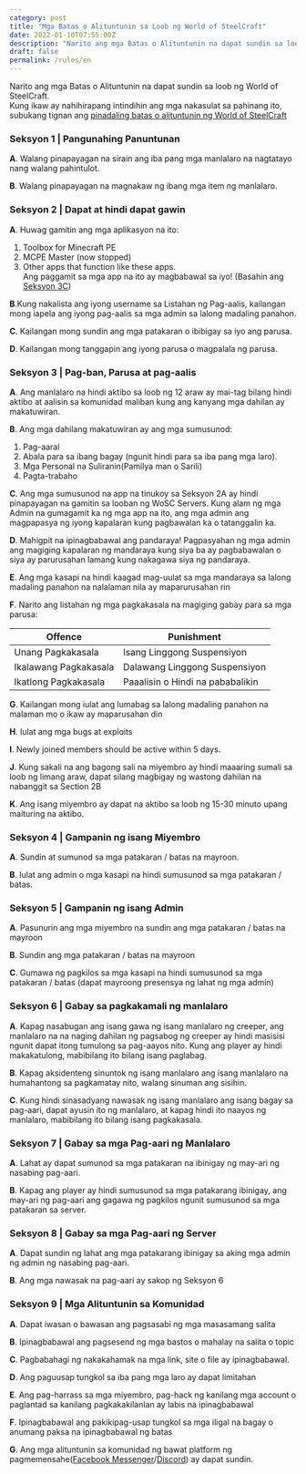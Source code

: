 ```yaml
---
category: post
title: "Mga Batas o Alituntunin sa Loob ng World of SteelCraft"
date: 2022-01-10T07:55:00Z
description: "Narito ang mga Batas o Alituntunin na dapat sundin sa loob ng World of SteelCraft"
draft: false
permalink: /rules/en
---
```

Narito ang mga Batas o Alituntunin na dapat sundin sa loob ng World of SteelCraft.  
Kung ikaw ay nahihirapang intindihin ang mga nakasulat sa pahinang ito, subukang tignan ang [pinadaling batas o alituntunin ng World of SteelCraft](/rules/fil/basic/)
<div class="padding border" id="section-1" >

### Seksyon 1 | Pangunahing Panuntunan
**A**. Walang pinapayagan na sirain ang iba pang mga manlalaro na nagtatayo nang walang pahintulot.

**B**. Walang pinapayagan na magnakaw ng ibang mga item ng manlalaro. 
</div>
<div class="padding border" id="section-2" >

### Seksyon 2 | Dapat at hindi dapat gawin
**A**. Huwag gamitin ang mga aplikasyon na ito:
1. Toolbox for Minecraft PE
2. MCPE Master (now stopped)
3. Other apps that function like these apps.  
Ang paggamit sa mga app na ito ay magbabawal sa iyo! (Basahin ang [Seksyon 3C](#section-3))

**B**.Kung nakalista ang iyong username sa Listahan ng Pag-aalis, kailangan mong iapela ang iyong pag-aalis sa mga admin sa lalong madaling panahon.

**C**. Kailangan mong sundin ang mga patakaran o ibibigay sa iyo ang parusa.  

**D**. Kailangan mong tanggapin ang iyong parusa o magpalala ng parusa. 
</div>
<div class="padding border" id="section-3" >

### Seksyon 3 | Pag-ban, Parusa at pag-aalis

**A**. Ang manlalaro na hindi aktibo sa loob ng 12 araw ay mai-tag bilang hindi aktibo at aalisin sa komunidad maliban kung ang kanyang mga dahilan ay makatuwiran.

**B**. Ang mga dahilang makatuwiran ay ang mga sumusunod:  
1. Pag-aaral
2. Abala para sa ibang bagay (ngunit hindi para sa iba pang mga laro). 
3. Mga Personal na Suliranin(Pamilya man o Sarili)
4. Pagta-trabaho

**C**. Ang mga sumusunod na app na tinukoy sa Seksyon 2A ay hindi pinapayagan na gamitin sa looban ng WoSC Servers. Kung alam ng mga Admin na gumagamit ka ng mga app na ito, ang mga admin ang magpapasya ng iyong kapalaran kung pagbawalan ka o tatanggalin ka.

**D**. Mahigpit na ipinagbabawal ang pandaraya! Pagpasyahan ng mga admin ang magiging kapalaran ng mandaraya kung siya ba ay pagbabawalan o siya ay parurusahan lamang kung nakagawa siya ng pandaraya.

**E**. Ang mga kasapi na hindi kaagad mag-uulat sa mga mandaraya sa lalong madaling panahon na nalalaman nila ay maparurusahan rin 

**F**. Narito ang listahan ng mga pagkakasala na magiging gabay para sa mga parusa:

|     Offence     |     Punishment     |
|-----------------|--------------------|
|  Unang Pagkakasala  | Isang Linggong Suspensiyon  |
|  Ikalawang Pagkakasala | Dalawang Linggong Suspensiyon |
|  Ikatlong Pagkakasala  | Paaalisin o  Hindi na pababalikin    |

**G**. Kailangan mong iulat ang lumabag sa lalong madaling panahon na malaman mo o ikaw ay maparusahan din 

**H**. Iulat ang mga bugs at exploits

**I**. Newly joined members should be active within 5 days.  

**J**. Kung sakali na ang bagong sali na miyembro ay hindi maaaring sumali sa loob ng limang araw, dapat silang magbigay ng wastong dahilan na nabanggit sa Section 2B

**K**. Ang isang miyembro ay dapat na aktibo sa loob ng 15-30 minuto upang maituring na aktibo.
</div>
<div class="padding border" id="section-4" >

### Seksyon 4 | Gampanin ng isang Miyembro
**A**. Sundin at sumunod sa mga patakaran / batas na mayroon.

**B**. Iulat ang admin o mga kasapi na hindi sumusunod sa mga patakaran / batas.
</div>
<div class="padding border" id="section-5" >

### Seksyon 5 | Gampanin ng isang Admin
**A**. Pasunurin ang mga miyembro na sundin ang mga patakaran / batas na mayroon

**B**. Sundin ang mga patakaran / batas na mayroon

**C**. Gumawa ng pagkilos sa mga kasapi na hindi sumusunod sa mga patakaran / batas (dapat mayroong presensya ng lahat ng mga admin)
</div>
<div class="padding border" id="section-6" >

### Seksyon 6 | Gabay sa pagkakamali ng manlalaro
**A**. Kapag nasabugan ang isang gawa ng isang manlalaro ng creeper, ang manlalaro na na naging dahilan ng pagsabog ng creeper ay hindi masisisi ngunit dapat itong tumulong sa pag-aayos nito. Kung ang player ay hindi makakatulong, mabibilang ito bilang isang paglabag.

**B**. Kapag aksidenteng sinuntok ng isang manlalaro ang isang manlalaro na humahantong sa pagkamatay nito, walang sinuman ang sisihin.

**C**. Kung hindi sinasadyang nawasak ng isang manlalaro ang isang bagay sa pag-aari, dapat ayusin ito ng manlalaro, at kapag hindi ito naayos ng manlalaro, mabibilang ito bilang isang pagkakasala.
</div>
<div class="padding border" id="section-7" >

### Seksyon 7 | Gabay sa mga Pag-aari ng Manlalaro
**A**. Lahat ay dapat sumunod sa mga patakaran na ibinigay ng may-ari ng nasabing pag-aari.

**B**. Kapag ang player ay hindi sumusunod sa mga patakarang ibinigay, ang may-ari ng pag-aari ang gagawa ng pagkilos ngunit sumusunod sa mga patakaran sa server.
</div>
<div class="padding border" id="section-8" >

### Seksyon 8 | Gabay sa mga Pag-aari ng Server  
**A**. Dapat sundin ng lahat ang mga patakarang ibinigay sa aking mga admin ng admin ng nasabing pag-aari.

**B**. Ang mga nawasak na pag-aari ay sakop ng Seksyon 6
</div>
<div class="padding border" id="section-9" >

### Seksyon 9 | Mga Alituntunin sa Komunidad

**A**. Dapat iwasan o bawasan ang pagsasabi ng mga masasamang salita

**B**. Ipinagbabawal ang pagsesend ng mga bastos o mahalay na salita o topic

**C**. Pagbabahagi ng nakakahamak na mga link, site o file ay ipinagbabawal.

**D**. Ang paguusap tungkol sa iba pang mga laro ay dapat limitahan

**E**. Ang pag-harrass sa mga miyembro, pag-hack ng kanilang mga account o paglantad sa kanilang pagkakakilanlan ay labis na ipinagbabawal

**F**. Ipinagbabawal ang pakikipag-usap tungkol sa mga iligal na bagay o anumang paksa na ipinagbabawal ng batas

**G**. Ang mga alituntunin sa komunidad ng bawat platform ng pagmemensahe([Facebook Messenger](https://www.facebook.com/communitystandards/introduction)/[Discord](https://discord.com/guidelines)) ay dapat sundin.
</div>